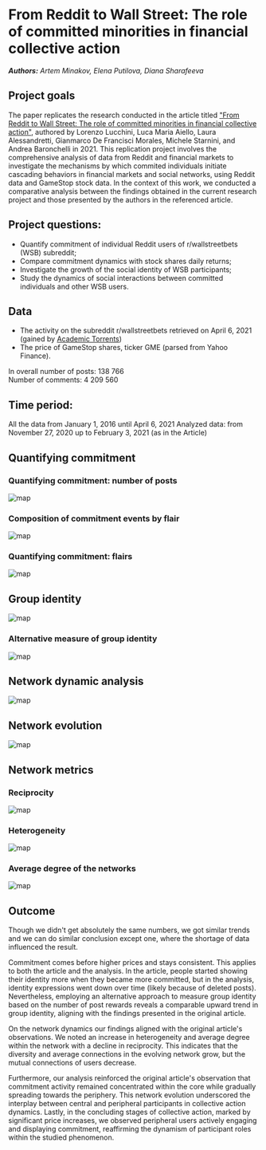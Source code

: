 # From Reddit to Wall Street: The role of committed minorities in financial collective action
***Authors:*** *Artem Minakov, Elena Putilova, Diana Sharafeeva*

## Project goals 
The paper replicates the research conducted in the article titled ["From Reddit to Wall Street: The role of committed minorities in financial collective action"](https://arxiv.org/pdf/2107.07361.pdf), authored by Lorenzo Lucchini, Luca Maria Aiello, Laura Alessandretti, Gianmarco De Francisci Morales, Michele Starnini, and Andrea Baronchelli in 2021. 
    This replication project involves the comprehensive analysis of data from Reddit and financial markets to investigate the mechanisms by which commited individuals initiate cascading behaviors in financial markets and social networks, using Reddit data and GameStop stock data. In the context of this work, we conducted a comparative analysis between the findings obtained in the current research project and those presented by the authors in the referenced article.  

## Project questions:
- Quantify commitment of individual Reddit users of  r/wallstreetbets (WSB) subreddit;
- Compare commitment dynamics with stock shares daily returns;
- Investigate the growth of the social identity of WSB participants;
- Study the dynamics of social interactions between committed individuals and other WSB users.

## Data
- The activity on the subreddit r/wallstreetbets retrieved on April 6, 2021 (gained by [Academic Torrents](https://academictorrents.com/details/c398a571976c78d346c325bd75c47b82edf6124e))
- The price of GameStop shares, ticker GME (parsed from Yahoo Finance).

In overall number of posts: 138 766  
Number of comments: 4 209 560 

## Time period: 
All the data from January 1, 2016 until April 6, 2021
Analyzed data: from November 27, 2020 up to February 3, 2021 (as in the Article) 

## Quantifying commitment
### Quantifying commitment: number of posts
![map](https://github.com/elenaputilova/network_science/blob/main/project/images/number%20of%20posts.png) 

### Composition of commitment events by flair
![map](https://github.com/elenaputilova/network_science/blob/main/project/images/events%20by%20flair.png)

### Quantifying commitment: flairs
![map](https://github.com/elenaputilova/network_science/blob/main/project/images/flairs.png)  

## Group identity
![map](https://github.com/elenaputilova/network_science/blob/main/project/images/group%20identity.png)

### Alternative measure of group identity
![map](https://github.com/elenaputilova/network_science/blob/main/project/images/group%20identity2.png)

## Network dynamic analysis 
![map](https://github.com/elenaputilova/network_science/blob/main/project/images/Jan%208-12.png)

## Network evolution
![map](https://github.com/elenaputilova/network_science/blob/main/project/images/Evolution.png)

## Network metrics 
### Reciprocity
![map](https://github.com/elenaputilova/network_science/blob/main/project/images/Reciprocity.png)

### Heterogeneity
![map](https://github.com/elenaputilova/network_science/blob/main/project/images/Heterogeneity.png)

### Average degree of the networks
![map](https://github.com/elenaputilova/network_science/blob/main/project/images/Average%20degree%20of%20the%20networks.png)

## Outcome
Though we didn't get absolutely the same numbers, we got similar trends and we can do similar conclusion except one, where the shortage of data influenced the result.  

Commitment comes before higher prices and stays consistent. This applies to both the article and the analysis.
In the article, people started showing their identity more when they became more committed, but in the analysis, identity expressions went down over time (likely because of deleted posts). Nevertheless, employing an alternative approach to measure group identity based on the number of post rewards reveals a comparable upward trend in group identity, aligning with the findings presented in the original article.   

On the network dynamics our findings aligned with the original article's observations. We noted an increase in heterogeneity and average degree within the network with a decline in reciprocity. This indicates that  the diversity and average connections in the evolving  network grow, but the mutual connections of users decrease.   

Furthermore, our analysis reinforced the original article's observation that commitment activity remained concentrated within the core while gradually spreading towards the periphery. This network evolution underscored the interplay between central and peripheral participants in collective action dynamics. Lastly, in the concluding stages of collective action, marked by significant price increases, we observed peripheral users actively engaging and displaying commitment, reaffirming the dynamism of participant roles within the studied phenomenon.  



